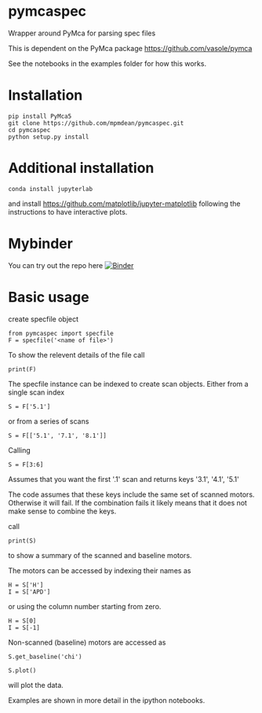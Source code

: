 # pymcaspec
Wrapper around PyMca for parsing spec files

This is dependent on the PyMca package
https://github.com/vasole/pymca

See the notebooks in the examples folder for how this works.

# Installation
```
pip install PyMca5  
git clone https://github.com/mpmdean/pymcaspec.git  
cd pymcaspec  
python setup.py install
``` 
# Additional installation
```
conda install jupyterlab
```
and install https://github.com/matplotlib/jupyter-matplotlib following the instructions to have interactive plots.  

# Mybinder
You can try out the repo here
[![Binder](https://mybinder.org/badge_logo.svg)](https://mybinder.org/v2/gh/mpmdean/pymcaspec/master)

# Basic usage 
create specfile object  
```
from pymcaspec import specfile
F = specfile('<name of file>')
```

To show the relevent details of the file call  
```
print(F)
```

The specfile instance can be indexed to create scan objects. Either from a single scan index  
```
S = F['5.1']  
```
or from a series of scans 
```
S = F[['5.1', '7.1', '8.1']]
```

Calling  
```
S = F[3:6]  
```
Assumes that you want the first '.1' scan and returns keys '3.1', '4.1', '5.1'

The code assumes that these keys include the same set of scanned motors. Otherwise it will fail. If the combination fails it likely means that it does not make sense to combine the keys. 

call  
```
print(S)  
```
to show a summary of the scanned and baseline motors. 

The motors can be accessed by indexing their names as   
```
H = S['H']  
I = S['APD']  
```
or using the column number starting from zero.   
```
H = S[0]  
I = S[-1] 
```
Non-scanned (baseline) motors are accessed as  
```
S.get_baseline('chi')
```

```
S.plot()
```
will plot the data. 


Examples are shown in more detail in the ipython notebooks.
